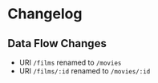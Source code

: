 # Changelog

## Data Flow Changes

- URI ```/films``` renamed to ```/movies```
- URI ```/films/:id``` renamed to ```/movies/:id```
